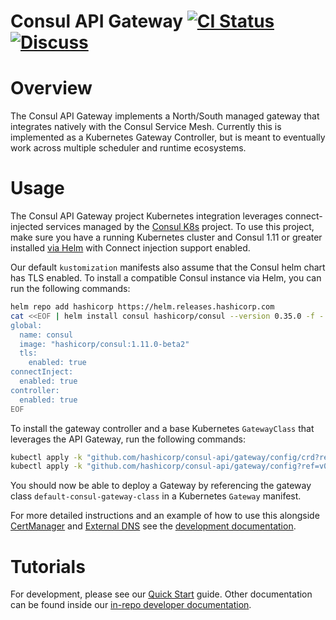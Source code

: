 # Consul API Gateway [![CI Status](https://github.com/hashicorp/consul-api-gateway/actions/workflows/ci.yml/badge.svg?branch=main)](https://github.com/hashicorp/consul-api-gateway/actions/workflows/ci.yml?query=branch%3Amain) [![Discuss](https://img.shields.io/badge/discuss-consul--api--gateway-ca2171)](https://discuss.hashicorp.com/c/consul)

# Overview

The Consul API Gateway implements a North/South managed gateway that integrates natively with the Consul Service Mesh. Currently this
is implemented as a Kubernetes Gateway Controller, but is meant to eventually work across multiple scheduler and runtime ecosystems.

# Usage

The Consul API Gateway project Kubernetes integration leverages connect-injected services managed by the
[Consul K8s](https://github.com/hashicorp/consul-k8s) project. To use this project, make sure you have a running Kubernetes cluster and
Consul 1.11 or greater installed [via Helm](https://github.com/hashicorp/consul-k8s#usage) with Connect injection support enabled.

Our default `kustomization` manifests also assume that the Consul helm chart has TLS enabled. To install a compatible Consul instance via
Helm, you can run the following commands:

```bash
helm repo add hashicorp https://helm.releases.hashicorp.com
cat <<EOF | helm install consul hashicorp/consul --version 0.35.0 -f -
global:
  name: consul
  image: "hashicorp/consul:1.11.0-beta2"
  tls:
    enabled: true
connectInject:
  enabled: true
controller:
  enabled: true
EOF
```

To install the gateway controller and a base Kubernetes `GatewayClass` that leverages the API Gateway, run the following commands:

```bash
kubectl apply -k "github.com/hashicorp/consul-api/gateway/config/crd?ref=v0.1.0-techpreview"
kubectl apply -k "github.com/hashicorp/consul-api/gateway/config?ref=v0.1.0-techpreview"
```

You should now be able to deploy a Gateway by referencing the gateway class `default-consul-gateway-class` in a Kubernetes `Gateway`
manifest.

For more detailed instructions and an example of how to use this alongside
[CertManager](https://github.com/jetstack/cert-manager) and [External DNS](https://github.com/kubernetes-sigs/external-dns) see the
[development documentation](./dev/docs/example-setup.md).

# Tutorials

For development, please see our [Quick Start](./dev/docs/getting-started.md) guide. Other documentation can be found inside our [in-repo developer documentation](./dev/docs).
